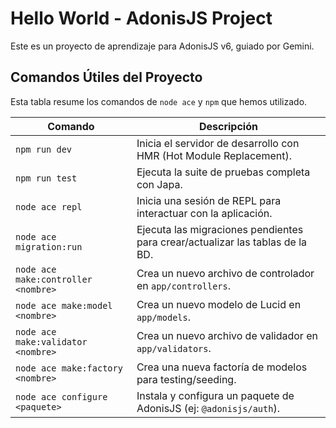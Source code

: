 # Hello World - AdonisJS Project

Este es un proyecto de aprendizaje para AdonisJS v6, guiado por Gemini.

## Comandos Útiles del Proyecto

Esta tabla resume los comandos de `node ace` y `npm` que hemos utilizado.

| Comando | Descripción |
|---|---|
| `npm run dev` | Inicia el servidor de desarrollo con HMR (Hot Module Replacement). |
| `npm run test` | Ejecuta la suite de pruebas completa con Japa. |
| `node ace repl` | Inicia una sesión de REPL para interactuar con la aplicación. |
| `node ace migration:run` | Ejecuta las migraciones pendientes para crear/actualizar las tablas de la BD. |
| `node ace make:controller <nombre>` | Crea un nuevo archivo de controlador en `app/controllers`. |
| `node ace make:model <nombre>` | Crea un nuevo modelo de Lucid en `app/models`. |
| `node ace make:validator <nombre>` | Crea un nuevo archivo de validador en `app/validators`. |
| `node ace make:factory <nombre>` | Crea una nueva factoría de modelos para testing/seeding. |
| `node ace configure <paquete>` | Instala y configura un paquete de AdonisJS (ej: `@adonisjs/auth`). |
